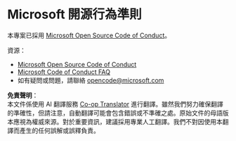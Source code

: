 <!--
CO_OP_TRANSLATOR_METADATA:
{
  "original_hash": "c06b12caf3c901eb3156e3dd5b0aea56",
  "translation_date": "2025-05-20T07:20:59+00:00",
  "source_file": "CODE_OF_CONDUCT.md",
  "language_code": "tw"
}
-->
# Microsoft 開源行為準則

本專案已採用 [Microsoft Open Source Code of Conduct](https://opensource.microsoft.com/codeofconduct/)。

資源：

- [Microsoft Open Source Code of Conduct](https://opensource.microsoft.com/codeofconduct/)
- [Microsoft Code of Conduct FAQ](https://opensource.microsoft.com/codeofconduct/faq/)
- 如有疑問或問題，請聯絡 [opencode@microsoft.com](mailto:opencode@microsoft.com)

**免責聲明**：  
本文件係使用 AI 翻譯服務 [Co-op Translator](https://github.com/Azure/co-op-translator) 進行翻譯。雖然我們努力確保翻譯的準確性，但請注意，自動翻譯可能會包含錯誤或不準確之處。原始文件的母語版本應視為權威來源。對於重要資訊，建議採用專業人工翻譯。我們不對因使用本翻譯而產生的任何誤解或誤釋負責。